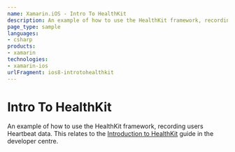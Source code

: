 ```yaml
---
name: Xamarin.iOS - Intro To HealthKit
description: An example of how to use the HealthKit framework, recording users Heartbeat data. This relates to the Introduction to HealthKit guide in the...
page_type: sample
languages:
- csharp
products:
- xamarin
technologies:
- xamarin-ios
urlFragment: ios8-introtohealthkit
---
```

# Intro To HealthKit

An example of how to use the HealthKit framework, recording users Heartbeat data. This relates to the [Introduction to HealthKit](/guides/ios/platform_features/introduction_to_healthkit/) guide in the developer centre.
 
